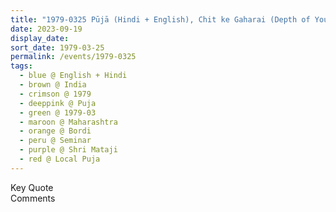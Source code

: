 ```yaml
---
title: "1979-0325 Pūjā (Hindi + English), Chit ke Gaharai (Depth of Your Attention), Seminar, Day 2, Camp, Bordi, Maharashtra, India"
date: 2023-09-19
display_date: 
sort_date: 1979-03-25
permalink: /events/1979-0325
tags:
  - blue @ English + Hindi
  - brown @ India
  - crimson @ 1979
  - deeppink @ Puja
  - green @ 1979-03
  - maroon @ Maharashtra
  - orange @ Bordi
  - peru @ Seminar
  - purple @ Shri Mataji
  - red @ Local Puja
---
```


<wave-list>
  <list-title color="green" width="75">Key Quote</list-title>
  <list-item color="BlanchedAlmond"  width="200"></list-item>
  <list-item color="Lavender"></list-item>
  <list-item color="BlanchedAlmond"></list-item>
</wave-list>

<br>

<wave-list>
  <list-title color="green" width="75">Comments</list-title>
  <list-item color="BlanchedAlmond"  width="200"></list-item>
  <list-item color="Lavender"></list-item>
  <list-item color="BlanchedAlmond"></list-item>
</wave-list>